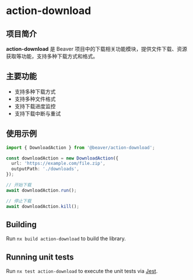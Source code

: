 # action-download

## 项目简介

**action-download** 是 Beaver 项目中的下载相关功能模块，提供文件下载、资源获取等功能，支持多种下载方式和格式。

## 主要功能

- 支持多种下载方式
- 支持多种文件格式
- 支持下载进度监控
- 支持下载中断与重试

## 使用示例

```typescript
import { DownloadAction } from '@beaver/action-download';

const downloadAction = new DownloadAction({
  url: 'https://example.com/file.zip',
  outputPath: './downloads',
});

// 开始下载
await downloadAction.run();

// 停止下载
await downloadAction.kill();
```

## Building

Run `nx build action-download` to build the library.

## Running unit tests

Run `nx test action-download` to execute the unit tests via [Jest](https://jestjs.io).
